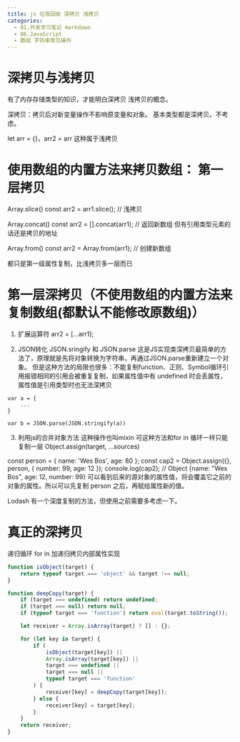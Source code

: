 ```yaml
---
title: js 垃圾回收 深拷贝 浅拷贝
categories:
  - 01.开发学习笔记 markdown
  - 06.JavaScript
  - 数组 字符串常见操作
---
```


# 深拷贝与浅拷贝
有了内存存储类型的知识，才能明白深拷贝 浅拷贝的概念。

深拷贝：拷贝后对新变量操作不影响原变量和对象。
基本类型都是深拷贝。不考虑。

let arr = {}，arr2 = arr 这种属于浅拷贝

# 使用数组的内置方法来拷贝数组： 第一层拷贝

Array.slice()    const arr2 = arr1.slice();  // 浅拷贝

Array.concat()   const arr2 = [].concat(arr1); // 返回新数组 但有引用类型元素的话还是拷贝的地址

Array.from()     const arr2 = Array.from(arr1); // 创建新数组

都只是第一级属性复制，比浅拷贝多一层而已

# 第一层深拷贝（不使用数组的内置方法来复制数组(都默认不能修改原数组)）
1. 扩展运算符        arr2 = [...arr1];

2. JSON转化
JSON.sringify 和 JSON.parse 这是JS实现类深拷贝最简单的方法了，原理就是先将对象转换为字符串，再通过JSON.parse重新建立一个对象。
但是这种方法的局限也很多：不能复制function、正则、Symbol循环引用报错相同的引用会被重复复制，如果属性值中有 undefined 时会丢属性，属性值是引用类型时也无法深拷贝

```
var a = {
    ...
}

var b = JSON.parse(JSON.stringify(a))
```
3. 利用js的合并对象方法 这种操作也叫mixin
可这种方法和for in 循环一样只能复制一层 
Object.assign(target, ...sources)

const person = {
   name: 'Wes Bos',
   age: 80
 };
const cap2 = Object.assign({}, person, { number: 99, age: 12 });
console.log(cap2); // Object {name: "Wes Bos", age: 12, number: 99}
可以看到后来的源对象的属性值，将会覆盖它之前的对象的属性。所以可以先复制 person 之后，再赋给属性新的值。

Lodash 有一个深度复制的方法，但使用之前需要多考虑一下。

# 真正的深拷贝
递归循环 for in 加递归拷贝内部属性实现

```js
function isObject(target) {
	return typeof target === 'object' && target !== null;
}

function deepCopy(target) {
	if (target === undefined) return undefined;
	if (target === null) return null;
	if (typeof target === 'function') return eval(target.toString());

	let receiver = Array.isArray(target) ? [] : {};

	for (let key in target) {
		if (
			isObject(target[key]) ||
			Array.isArray(target[key]) ||
			target === undefined ||
			target === null ||
			typeof target === 'function'
		) {
			receiver[key] = deepCopy(target[key]);
		} else {
			receiver[key] = target[key];
		}
	}
	return receiver;
}
```
